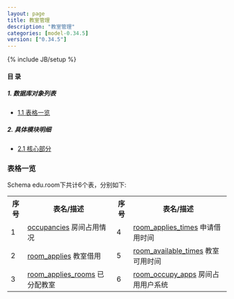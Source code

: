 ```yaml
---
layout: page
title: 教室管理 
description: "教室管理"
categories: [model-0.34.5]
version: ["0.34.5"]
---
```

{% include JB/setup %}

#### 目 录

##### 1. 数据库对象列表
  * [1.1 表格一览](index.html#表格一览)

##### 2. 具体模块明细
* [2.1 核心部分](/model/edu/room/core.html)

### 表格一览
Schema edu.room下共计6个表，分别如下:

<table class="table table-bordered table-striped table-condensed">
  <tr>
    <th class="info_header text-center">序号</th>
    <th class="info_header">表名/描述</th>
    <th class="info_header text-center">序号</th>
    <th class="info_header">表名/描述</th>
  </tr>
  <tr>
    <td>1</td>
    <td><a href="/model/edu/room/core.html#表格-occupancies-房间占用情况">occupancies</a> 房间占用情况</td>
    <td>4</td>
    <td><a href="/model/edu/room/core.html#表格-room_applies_times-申请借用时间">room_applies_times</a> 申请借用时间</td>
  </tr>
  <tr>
    <td>2</td>
    <td><a href="/model/edu/room/core.html#表格-room_applies-教室借用">room_applies</a> 教室借用</td>
    <td>5</td>
    <td><a href="/model/edu/room/core.html#表格-room_available_times-教室可用时间">room_available_times</a> 教室可用时间</td>
  </tr>
  <tr>
    <td>3</td>
    <td><a href="/model/edu/room/core.html#表格-room_applies_rooms-已分配教室">room_applies_rooms</a> 已分配教室</td>
    <td>6</td>
    <td><a href="/model/edu/room/core.html#表格-room_occupy_apps-房间占用用户系统">room_occupy_apps</a> 房间占用用户系统</td>
  </tr>
</table>

